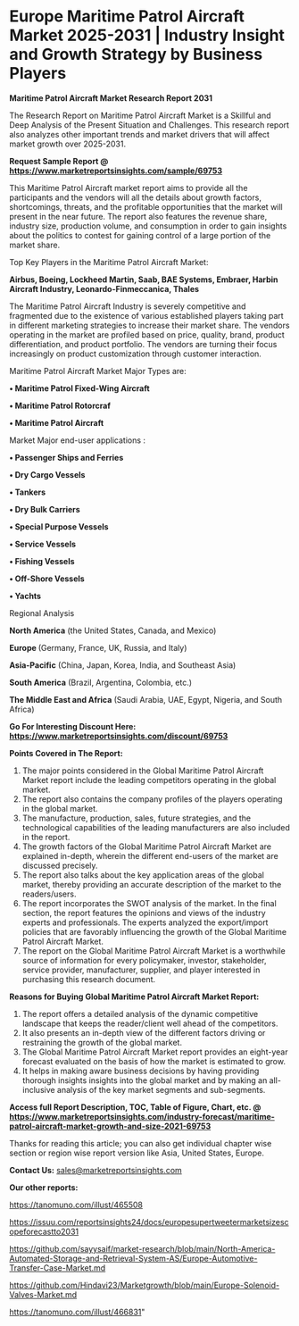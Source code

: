 # Europe Maritime Patrol Aircraft Market 2025-2031 | Industry Insight and Growth Strategy by Business Players

<strong>Maritime Patrol Aircraft Market Research Report 2031</strong>

The Research Report on Maritime Patrol Aircraft Market is a Skillful and Deep Analysis of the Present Situation and Challenges. This research report also analyzes other important trends and market drivers that will affect market growth over 2025-2031.

<strong>Request Sample Report @ <a href=https://www.marketreportsinsights.com/sample/69753>https://www.marketreportsinsights.com/sample/69753</a></strong>

This Maritime Patrol Aircraft market report aims to provide all the participants and the vendors will all the details about growth factors, shortcomings, threats, and the profitable opportunities that the market will present in the near future. The report also features the revenue share, industry size, production volume, and consumption in order to gain insights about the politics to contest for gaining control of a large portion of the market share.

Top Key Players in the Maritime Patrol Aircraft Market:

<strong>Airbus, Boeing, Lockheed Martin, Saab, BAE Systems, Embraer, Harbin Aircraft Industry, Leonardo-Finmeccanica, Thales</strong>

The Maritime Patrol Aircraft Industry is severely competitive and fragmented due to the existence of various established players taking part in different marketing strategies to increase their market share. The vendors operating in the market are profiled based on price, quality, brand, product differentiation, and product portfolio. The vendors are turning their focus increasingly on product customization through customer interaction.

Maritime Patrol Aircraft Market Major Types are:

<strong>• Maritime Patrol Fixed-Wing Aircraft

• Maritime Patrol Rotorcraf

• Maritime Patrol Aircraft</strong>

Market Major end-user applications :

<strong>• Passenger Ships and Ferries

• Dry Cargo Vessels

• Tankers

• Dry Bulk Carriers

• Special Purpose Vessels

• Service Vessels

• Fishing Vessels

• Off-Shore Vessels

• Yachts</strong>

Regional Analysis

</u><strong><b>North America</b></strong> (the United States, Canada, and Mexico)

<strong><b>Europe </b></strong>(Germany, France, UK, Russia, and Italy)

<strong><b>Asia-Pacific</b></strong> (China, Japan, Korea, India, and Southeast Asia)

<strong><b>South America</b></strong> (Brazil, Argentina, Colombia, etc.)

<strong><b>The Middle East and Africa</b></strong> (Saudi Arabia, UAE, Egypt, Nigeria, and South Africa)

<strong>Go For Interesting Discount Here: <a href=https://www.marketreportsinsights.com/discount/69753>https://www.marketreportsinsights.com/discount/69753</a></strong>

<strong>Points Covered in The Report:</strong>
<ol>
  <li>The major points considered in the Global Maritime Patrol Aircraft Market report include the leading competitors operating in the global market.</li>
  <li>The report also contains the company profiles of the players operating in the global market.</li>
  <li>The manufacture, production, sales, future strategies, and the technological capabilities of the leading manufacturers are also included in the report.</li>
  <li>The growth factors of the Global Maritime Patrol Aircraft Market are explained in-depth, wherein the different end-users of the market are discussed precisely.</li>
  <li>The report also talks about the key application areas of the global market, thereby providing an accurate description of the market to the readers/users.</li>
  <li>The report incorporates the SWOT analysis of the market. In the final section, the report features the opinions and views of the industry experts and professionals. The experts analyzed the export/import policies that are favorably influencing the growth of the Global Maritime Patrol Aircraft Market.</li>
  <li>The report on the Global Maritime Patrol Aircraft Market is a worthwhile source of information for every policymaker, investor, stakeholder, service provider, manufacturer, supplier, and player interested in purchasing this research document.</li>
</ol>
<strong>Reasons for Buying Global Maritime Patrol Aircraft Market Report:</strong>

<ol>
  <li>The report offers a detailed analysis of the dynamic competitive landscape that keeps the reader/client well ahead of the competitors.</li>
  <li>It also presents an in-depth view of the different factors driving or restraining the growth of the global market.</li>
  <li>The Global Maritime Patrol Aircraft Market report provides an eight-year forecast evaluated on the basis of how the market is estimated to grow.</li>
  <li>It helps in making aware business decisions by having providing thorough insights insights into the global market and by making an all-inclusive analysis of the key market segments and sub-segments.</li>
</ol>
<strong>Access full Report Description, TOC, Table of Figure, Chart, etc. @ <a href=https://www.marketreportsinsights.com/industry-forecast/maritime-patrol-aircraft-market-growth-and-size-2021-69753>https://www.marketreportsinsights.com/industry-forecast/maritime-patrol-aircraft-market-growth-and-size-2021-69753</a></strong>


Thanks for reading this article; you can also get individual chapter wise section or region wise report version like Asia, United States, Europe.

<strong>Contact Us:</strong>
sales@marketreportsinsights.com

<strong>Our other reports:</strong>

<a href=https://tanomuno.com/illust/465508>https://tanomuno.com/illust/465508</a>

<a href=https://issuu.com/reportsinsights24/docs/europesupertweetermarketsizescopeforecastto2031>https://issuu.com/reportsinsights24/docs/europesupertweetermarketsizescopeforecastto2031</a>

<a href=https://github.com/sayysaif/market-research/blob/main/North-America-Automated-Storage-and-Retrieval-System-AS/Europe-Automotive-Transfer-Case-Market.md>https://github.com/sayysaif/market-research/blob/main/North-America-Automated-Storage-and-Retrieval-System-AS/Europe-Automotive-Transfer-Case-Market.md</a>

<a href=https://github.com/Hindavi23/Marketgrowth/blob/main/Europe-Solenoid-Valves-Market.md>https://github.com/Hindavi23/Marketgrowth/blob/main/Europe-Solenoid-Valves-Market.md</a>

<a href=https://tanomuno.com/illust/466831>https://tanomuno.com/illust/466831</a>"
